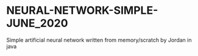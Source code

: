 # NEURAL-NETWORK-SIMPLE-JUNE_2020
Simple artificial neural network written from memory/scratch by Jordan in java
